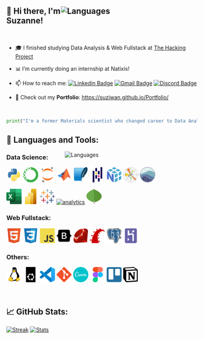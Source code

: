 ## <img align="right" src="https://cdn.dribbble.com/users/2704414/screenshots/7466903/media/b08ab576316bd4582fef189f471cd9e5.gif" alt="Languages" height="auto" width="360"> 👋 Hi there, I'm Suzanne! 

<br>

- 🎓 I finished studying Data Analysis & Web Fullstack at [The Hacking Project](https://www.thehackingproject.org/)

- 📊 I’m currently doing an internship at Natixis!

- 📫 How to reach me:
[![Linkedin Badge](https://img.shields.io/badge/-LinkedIn-blue?style=flat&logo=Linkedin&logoColor=white&link=https://www.linkedin.com/in/jlim/)](https://www.linkedin.com/in/suzanne-christ%C3%A9-5213b112b/)
[![Gmail Badge](https://img.shields.io/badge/-Gmail-c14438?style=flat&logo=Gmail&logoColor=white&link=mailto:jessicalim813@gmail.com)](mailto:christe.suzanne@gmail.com)
[![Discord Badge](https://img.shields.io/badge/-Discord-purple?style=flat&logo=Discord&logoColor=white&link=discord.com)](https://discordapp.com/users/696455638234169456)

- 📁 Check out my **Portfolio**: https://suziwan.github.io/Portfolio/

<br>

```python
print("I'm a former Materials scientist who changed career to Data Analysis/Science!")
```

## 💬 Languages and Tools:
<a href="https://github.com/Suziwan/Suziwan">
  <img align="right" src="https://github-readme-stats.vercel.app/api/top-langs/?username=Suziwan&langs_count=6&theme=light&hide_border=false&include_all_commits=false&count_private=false&layout=compact" alt="Languages" width="350">
</a>

### Data Science:
<a href="https://www.python.org/" target="_blank" rel="noreferrer"> <img src="https://raw.githubusercontent.com/devicons/devicon/master/icons/python/python-original.svg" alt="python" title="Python" width="40" height="40"/></a>
<a href="https://www.anaconda.com/" target="_blank" rel="noreferrer"> <img src="https://raw.githubusercontent.com/devicons/devicon/master/icons/anaconda/anaconda-original.svg" alt="anaconda" title="Anaconda" width="40" height="40"/></a>
<a href="https://jupyter.org/" target="_blank" rel="noreferrer"> <img src="https://raw.githubusercontent.com/devicons/devicon/master/icons/jupyter/jupyter-original.svg" alt="jupyter" title="Jupyter" width="40" height="40"/></a>
<a href="https://www.mathworks.com/products/matlab.html" target="_blank" rel="noreferrer"> <img src="https://raw.githubusercontent.com/devicons/devicon/master/icons/matlab/matlab-original.svg" alt="matlab" title="Matlab" width="40" height="40"/></a>
<a href="https://sqlite.org/index.html" target="_blank" rel="noreferrer"> <img src="https://raw.githubusercontent.com/devicons/devicon/master/icons/sqlite/sqlite-original.svg" alt="sqlite" title="SQLite" width="40" height="40"/></a>
<a href="https://pandas.pydata.org/" target="_blank" rel="noreferrer"> <img src="https://raw.githubusercontent.com/devicons/devicon/master/icons/pandas/pandas-original.svg" alt="pandas" title="Pandas" width="40" height="40"/></a>
<a href="https://numpy.org/" target="_blank" rel="noreferrer"> <img src="https://raw.githubusercontent.com/devicons/devicon/master/icons/numpy/numpy-original.svg" alt="numpy" title="NumPy" width="40" height="40"/></a>
<a href="https://matplotlib.org/" target="_blank" rel="noreferrer"> <img src="/logos/logo_matplotlib.svg" alt="matplotlib" title="Matplotlib" width="40" height="40"/></a>
<a href="https://seaborn.pydata.org/" target="_blank" rel="noreferrer"> <img src="/logos/logo_seaborn.svg" alt="seaborn" title="Seaborn" width="40" height="40"/></a>

<a href="https://www.microsoft.com/en-us/microsoft-365/excel" target="_blank" rel="noreferrer"> <img src="/logos/logo_excel.svg" alt="excel" title="Excel" width="40" height="40"/></a>
<a href="https://powerbi.microsoft.com/" target="_blank" rel="noreferrer"> <img src="/logos/logo_powerbi.svg" alt="powerbi" title="PowerBI" width="40" height="40"/></a>
<a href="https://www.tableau.com/" target="_blank" rel="noreferrer"> <img src="/logos/logo_tableau.svg" alt="tableau" title="Tableau" width="40" height="40"/></a>
<a href="https://analytics.google.com/analytics/web/" target="_blank" rel="noreferrer"> <img src="/logos/logo_googleanalytics.svg" alt="analytics" title="Google Analytics" width="40" height="40"/></a>
<a href="https://www.mongodb.com/" target="_blank" rel="noreferrer"> <img src="/logos/logo_mongodb.svg" alt="mongodb" title="MongoDB" width="40" height="40"/></a>

### Web Fullstack:
<a href="https://www.w3schools.com/html/" target="_blank" rel="noreferrer"> <img src="https://raw.githubusercontent.com/devicons/devicon/master/icons/html5/html5-original.svg" alt="html5" title="HTML 5" width="40" height="40"/></a> 
<a href="https://www.w3schools.com/css/" target="_blank" rel="noreferrer"> <img src="https://raw.githubusercontent.com/devicons/devicon/master/icons/css3/css3-original.svg" alt="css3" title="CSS 3" width="40" height="40"/></a> 
<a href="https://www.w3schools.com/js/" target="_blank" rel="noreferrer"> <img src="https://raw.githubusercontent.com/devicons/devicon/master/icons/javascript/javascript-original.svg" alt="javascript" title="JavaScript" width="40" height="40"/></a>
<a href="https://getbootstrap.com" target="_blank" rel="noreferrer"> <img src="https://raw.githubusercontent.com/devicons/devicon/master/icons/bootstrap/bootstrap-plain.svg" alt="bootstrap" title="Bootstrap" width="40" height="40"/></a> 
<a href="https://www.ruby-lang.org/" target="_blank" rel="noreferrer"> <img src="https://raw.githubusercontent.com/devicons/devicon/master/icons/ruby/ruby-original.svg" alt="ruby" title="Ruby" width="40" height="40"/></a> 
<a href="https://rubyonrails.org" target="_blank" rel="noreferrer"> <img src="https://raw.githubusercontent.com/devicons/devicon/master/icons/rails/rails-plain.svg" alt="rails" title="Rails" width="40" height="40"/></a> 
<a href="https://www.postgresql.org" target="_blank" rel="noreferrer"> <img src="https://raw.githubusercontent.com/devicons/devicon/master/icons/postgresql/postgresql-original.svg" alt="postgresql" title="PostgreSQL" width="40" height="40"/></a>
<a href="https://www.heroku.com" target="_blank" rel="noreferrer"> <img src="https://raw.githubusercontent.com/devicons/devicon/master/icons/heroku/heroku-plain.svg" alt="heroku" title="Heroku" width="40" height="40"/></a>

### Others:
<a href="https://www.linux.org/" target="_blank" rel="noreferrer"> <img src="https://raw.githubusercontent.com/devicons/devicon/master/icons/linux/linux-original.svg" alt="linux" title="Linux" width="40" height="40"/></a>
<a href="https://ubuntu.com/" target="_blank" rel="noreferrer"> <img src="https://raw.githubusercontent.com/devicons/devicon/master/icons/ubuntu/ubuntu-plain.svg" alt="ubuntu" title="Ubuntu" width="40" height="40"/></a>
<a href="https://code.visualstudio.com/" target="_blank" rel="noreferrer"> <img src="https://raw.githubusercontent.com/devicons/devicon/master/icons/vscode/vscode-original.svg" alt="vscode" title="Visual Studio Code" width="40" height="40"/></a>
<a href="https://git-scm.com/" target="_blank" rel="noreferrer"> <img src="https://raw.githubusercontent.com/devicons/devicon/master/icons/git/git-original.svg" alt="git" title="Git" width="40" height="40"/></a>
<a href="https://www.canva.com/" target="_blank" rel="noreferrer"> <img src="https://raw.githubusercontent.com/devicons/devicon/master/icons/canva/canva-original.svg" alt="canva" title="Canva" width="40" height="40"/></a>
<a href="https://www.figma.com/" target="_blank" rel="noreferrer"> <img src="https://raw.githubusercontent.com/devicons/devicon/master/icons/figma/figma-original.svg" alt="figma" title="Figma" width="40" height="40"/></a>
<a href="https://trello.com/" target="_blank" rel="noreferrer"> <img src="https://raw.githubusercontent.com/devicons/devicon/master/icons/trello/trello-plain.svg" alt="trello" title="Trello" width="40" height="40"/></a>
<a href="https://www.notion.so/" target="_blank" rel="noreferrer"> <img src=/logos/logo_notion.svg alt="notion" title="Notion" width="40" height="40"/></a>

</br>

## 📈 GitHub Stats:
<a href="https://github.com/Suziwan/Suziwan"> <img src="https://github-readme-streak-stats.herokuapp.com/?user=Suziwan&theme=light&hide_border=false" alt="Streak" height="170"></a>
<a href="https://github.com/Suziwan/Suziwan"> <img src="https://github-readme-stats.vercel.app/api?username=Suziwan&theme=light&hide_border=false&include_all_commits=false&count_private=false" alt="Stats" height="170"></a>
